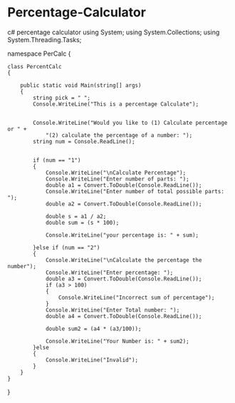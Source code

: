 # Percentage-Calculator
c# percentage calculator
using System;
using System.Collections;
using System.Threading.Tasks;

namespace PerCalc {

    class PercentCalc
    {
        
        public static void Main(string[] args)
        {
            string pick = " ";
            Console.WriteLine("This is a percentage Calculate");

            
            Console.WriteLine("Would you like to (1) Calculate percentage or " +
                "(2) calculate the percentage of a number: ");
            string num = Console.ReadLine();
            

            if (num == "1")
            {
                Console.WriteLine("\nCalculate Percentage");
                Console.WriteLine("Enter number of parts: ");
                double a1 = Convert.ToDouble(Console.ReadLine());
                Console.WriteLine("Enter number of total possible parts: ");
                double a2 = Convert.ToDouble(Console.ReadLine());

                double s = a1 / a2;
                double sum = (s * 100);

                Console.WriteLine("your percentage is: " + sum);

            }else if (num == "2")
            {
                Console.WriteLine("\nCalculate the percentage the number");
                Console.WriteLine("Enter percentage: ");
                double a3 = Convert.ToDouble(Console.ReadLine());
                if (a3 > 100)
                {
                    Console.WriteLine("Incorrect sum of percentage");
                }
                Console.WriteLine("Enter Total number: ");
                double a4 = Convert.ToDouble(Console.ReadLine());

                double sum2 = (a4 * (a3/100));

                Console.WriteLine("Your Number is: " + sum2);
            }else
            {
                Console.WriteLine("Invalid");
            }
        }
    }


}
